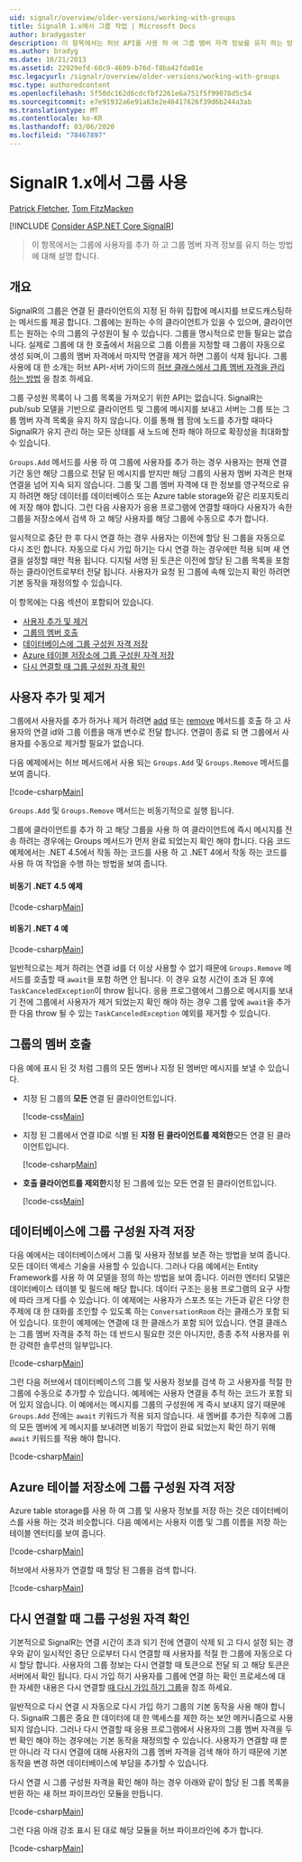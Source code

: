 ```yaml
---
uid: signalr/overview/older-versions/working-with-groups
title: SignalR 1.x에서 그룹 작업 | Microsoft Docs
author: bradygaster
description: 이 항목에서는 허브 API를 사용 하 여 그룹 멤버 자격 정보를 유지 하는 방법에 대해 설명 합니다.
ms.author: bradyg
ms.date: 10/21/2013
ms.assetid: 22929efd-68c9-4609-b76d-f8ba42fda01e
msc.legacyurl: /signalr/overview/older-versions/working-with-groups
msc.type: authoredcontent
ms.openlocfilehash: 5f50dc162d6cdcfbf2261e6a751f5f99078d5c54
ms.sourcegitcommit: e7e91932a6e91a63e2e46417626f39d6b244a3ab
ms.translationtype: MT
ms.contentlocale: ko-KR
ms.lasthandoff: 03/06/2020
ms.locfileid: "78467897"
---
```

# <a name="working-with-groups-in-signalr-1x"></a>SignalR 1.x에서 그룹 사용

[Patrick Fletcher](https://github.com/pfletcher), [Tom FitzMacken](https://github.com/tfitzmac)

[!INCLUDE [Consider ASP.NET Core SignalR](~/includes/signalr/signalr-version-disambiguation.md)]

> 이 항목에서는 그룹에 사용자를 추가 하 고 그룹 멤버 자격 정보를 유지 하는 방법에 대해 설명 합니다.

## <a name="overview"></a>개요

SignalR의 그룹은 연결 된 클라이언트의 지정 된 하위 집합에 메시지를 브로드캐스팅하는 메서드를 제공 합니다. 그룹에는 원하는 수의 클라이언트가 있을 수 있으며, 클라이언트는 원하는 수의 그룹의 구성원이 될 수 있습니다. 그룹을 명시적으로 만들 필요는 없습니다. 실제로 그룹에 대 한 호출에서 처음으로 그룹 이름을 지정할 때 그룹이 자동으로 생성 되며,이 그룹의 멤버 자격에서 마지막 연결을 제거 하면 그룹이 삭제 됩니다. 그룹 사용에 대 한 소개는 허브 API-서버 가이드의 [허브 클래스에서 그룹 멤버 자격을 관리 하는 방법](index.md) 을 참조 하세요.

그룹 구성원 목록이 나 그룹 목록을 가져오기 위한 API는 없습니다. SignalR는 pub/sub 모델을 기반으로 클라이언트 및 그룹에 메시지를 보내고 서버는 그룹 또는 그룹 멤버 자격 목록을 유지 하지 않습니다. 이를 통해 웹 팜에 노드를 추가할 때마다 SignalR가 유지 관리 하는 모든 상태를 새 노드에 전파 해야 하므로 확장성을 최대화할 수 있습니다.

`Groups.Add` 메서드를 사용 하 여 그룹에 사용자를 추가 하는 경우 사용자는 현재 연결 기간 동안 해당 그룹으로 전달 된 메시지를 받지만 해당 그룹의 사용자 멤버 자격은 현재 연결을 넘어 지속 되지 않습니다. 그룹 및 그룹 멤버 자격에 대 한 정보를 영구적으로 유지 하려면 해당 데이터를 데이터베이스 또는 Azure table storage와 같은 리포지토리에 저장 해야 합니다. 그런 다음 사용자가 응용 프로그램에 연결할 때마다 사용자가 속한 그룹을 저장소에서 검색 하 고 해당 사용자를 해당 그룹에 수동으로 추가 합니다.

일시적으로 중단 한 후 다시 연결 하는 경우 사용자는 이전에 할당 된 그룹을 자동으로 다시 조인 합니다. 자동으로 다시 가입 하기는 다시 연결 하는 경우에만 적용 되며 새 연결을 설정할 때만 적용 됩니다. 디지털 서명 된 토큰은 이전에 할당 된 그룹 목록을 포함 하는 클라이언트로부터 전달 됩니다. 사용자가 요청 된 그룹에 속해 있는지 확인 하려면 기본 동작을 재정의할 수 있습니다.

이 항목에는 다음 섹션이 포함되어 있습니다.

- [사용자 추가 및 제거](#add)
- [그룹의 멤버 호출](#call)
- [데이터베이스에 그룹 구성원 자격 저장](#storedatabase)
- [Azure 테이블 저장소에 그룹 구성원 자격 저장](#storeazuretable)
- [다시 연결할 때 그룹 구성원 자격 확인](#verify)

<a id="add"></a>

## <a name="adding-and-removing-users"></a>사용자 추가 및 제거

그룹에서 사용자를 추가 하거나 제거 하려면 [add](https://msdn.microsoft.com/library/microsoft.aspnet.signalr.igroupmanager.add(v=vs.111).aspx) 또는 [remove](https://msdn.microsoft.com/library/microsoft.aspnet.signalr.igroupmanager.remove(v=vs.111).aspx) 메서드를 호출 하 고 사용자의 연결 id와 그룹 이름을 매개 변수로 전달 합니다. 연결이 종료 되 면 그룹에서 사용자를 수동으로 제거할 필요가 없습니다.

다음 예제에서는 허브 메서드에서 사용 되는 `Groups.Add` 및 `Groups.Remove` 메서드를 보여 줍니다.

[!code-csharp[Main](working-with-groups/samples/sample1.cs?highlight=5,10)]

`Groups.Add` 및 `Groups.Remove` 메서드는 비동기적으로 실행 됩니다.

그룹에 클라이언트를 추가 하 고 해당 그룹을 사용 하 여 클라이언트에 즉시 메시지를 전송 하려는 경우에는 Groups 메서드가 먼저 완료 되었는지 확인 해야 합니다. 다음 코드 예제에서는 .NET 4.5에서 작동 하는 코드를 사용 하 고 .NET 4에서 작동 하는 코드를 사용 하 여 작업을 수행 하는 방법을 보여 줍니다.

#### <a name="asynchronous-net-45-example"></a>비동기 .NET 4.5 예제

[!code-csharp[Main](working-with-groups/samples/sample2.cs?highlight=1,3)]

#### <a name="asynchronous-net-4-example"></a>비동기 .NET 4 예

[!code-csharp[Main](working-with-groups/samples/sample3.cs?highlight=3-4)]

일반적으로는 제거 하려는 연결 id를 더 이상 사용할 수 없기 때문에 `Groups.Remove` 메서드를 호출할 때 `await`을 포함 하면 안 됩니다. 이 경우 요청 시간이 초과 된 후에 `TaskCanceledException`이 throw 됩니다. 응용 프로그램에서 그룹으로 메시지를 보내기 전에 그룹에서 사용자가 제거 되었는지 확인 해야 하는 경우 그룹 앞에 `await`을 추가한 다음 throw 될 수 있는 `TaskCanceledException` 예외를 제거할 수 있습니다.

<a id="call"></a>

## <a name="calling-members-of-a-group"></a>그룹의 멤버 호출

다음 예에 표시 된 것 처럼 그룹의 모든 멤버나 지정 된 멤버만 메시지를 보낼 수 있습니다.

- 지정 된 그룹의 **모든** 연결 된 클라이언트입니다. 

    [!code-css[Main](working-with-groups/samples/sample4.css)]
- 지정 된 그룹에서 연결 ID로 식별 된 **지정 된 클라이언트를 제외한**모든 연결 된 클라이언트입니다. 

    [!code-csharp[Main](working-with-groups/samples/sample5.cs)]
- **호출 클라이언트를 제외한**지정 된 그룹에 있는 모든 연결 된 클라이언트입니다. 

    [!code-css[Main](working-with-groups/samples/sample6.css)]

<a id="storedatabase"></a>

## <a name="storing-group-membership-in-a-database"></a>데이터베이스에 그룹 구성원 자격 저장

다음 예에서는 데이터베이스에서 그룹 및 사용자 정보를 보존 하는 방법을 보여 줍니다. 모든 데이터 액세스 기술을 사용할 수 있습니다. 그러나 다음 예에서는 Entity Framework를 사용 하 여 모델을 정의 하는 방법을 보여 줍니다. 이러한 엔터티 모델은 데이터베이스 테이블 및 필드에 해당 합니다. 데이터 구조는 응용 프로그램의 요구 사항에 따라 크게 다를 수 있습니다. 이 예제에는 사용자가 스포츠 또는 가든과 같은 다양 한 주제에 대 한 대화를 조인할 수 있도록 하는 `ConversationRoom` 라는 클래스가 포함 되어 있습니다. 또한이 예제에는 연결에 대 한 클래스가 포함 되어 있습니다. 연결 클래스는 그룹 멤버 자격을 추적 하는 데 반드시 필요한 것은 아니지만, 종종 추적 사용자를 위한 강력한 솔루션의 일부입니다.

[!code-csharp[Main](working-with-groups/samples/sample7.cs)]

그런 다음 허브에서 데이터베이스의 그룹 및 사용자 정보를 검색 하 고 사용자를 적절 한 그룹에 수동으로 추가할 수 있습니다. 예제에는 사용자 연결을 추적 하는 코드가 포함 되어 있지 않습니다. 이 예에서는 메시지를 그룹의 구성원에 게 즉시 보내지 않기 때문에 `Groups.Add` 전에는 `await` 키워드가 적용 되지 않습니다. 새 멤버를 추가한 직후에 그룹의 모든 멤버에 게 메시지를 보내려면 비동기 작업이 완료 되었는지 확인 하기 위해 `await` 키워드를 적용 해야 합니다.

[!code-csharp[Main](working-with-groups/samples/sample8.cs)]

<a id="storeazuretable"></a>

## <a name="storing-group-membership-in-azure-table-storage"></a>Azure 테이블 저장소에 그룹 구성원 자격 저장

Azure table storage를 사용 하 여 그룹 및 사용자 정보를 저장 하는 것은 데이터베이스를 사용 하는 것과 비슷합니다. 다음 예에서는 사용자 이름 및 그룹 이름을 저장 하는 테이블 엔터티를 보여 줍니다.

[!code-csharp[Main](working-with-groups/samples/sample9.cs)]

허브에서 사용자가 연결할 때 할당 된 그룹을 검색 합니다.

[!code-csharp[Main](working-with-groups/samples/sample10.cs)]

<a id="verify"></a>

## <a name="verifying-group-membership-when-reconnecting"></a>다시 연결할 때 그룹 구성원 자격 확인

기본적으로 SignalR는 연결 시간이 초과 되기 전에 연결이 삭제 되 고 다시 설정 되는 경우와 같이 일시적인 중단 으로부터 다시 연결할 때 사용자를 적절 한 그룹에 자동으로 다시 할당 합니다. 사용자의 그룹 정보는 다시 연결할 때 토큰으로 전달 되 고 해당 토큰은 서버에서 확인 됩니다. 다시 가입 하기 사용자를 그룹에 연결 하는 확인 프로세스에 대 한 자세한 내용은 다시 연결할 [때 다시 가입 하기 그룹](index.md)을 참조 하세요.

일반적으로 다시 연결 시 자동으로 다시 가입 하기 그룹의 기본 동작을 사용 해야 합니다. SignalR 그룹은 중요 한 데이터에 대 한 액세스를 제한 하는 보안 메커니즘으로 사용 되지 않습니다. 그러나 다시 연결할 때 응용 프로그램에서 사용자의 그룹 멤버 자격을 두 번 확인 해야 하는 경우에는 기본 동작을 재정의할 수 있습니다. 사용자가 연결할 때 뿐만 아니라 각 다시 연결에 대해 사용자의 그룹 멤버 자격을 검색 해야 하기 때문에 기본 동작을 변경 하면 데이터베이스에 부담을 추가할 수 있습니다.

다시 연결 시 그룹 구성원 자격을 확인 해야 하는 경우 아래와 같이 할당 된 그룹 목록을 반환 하는 새 허브 파이프라인 모듈을 만듭니다.

[!code-csharp[Main](working-with-groups/samples/sample11.cs)]

그런 다음 아래 강조 표시 된 대로 해당 모듈을 허브 파이프라인에 추가 합니다.

[!code-csharp[Main](working-with-groups/samples/sample12.cs?highlight=10)]
